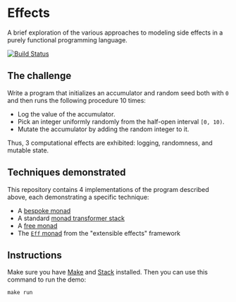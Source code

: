 # Effects

A brief exploration of the various approaches to modeling side effects in a purely functional programming language.

[![Build Status](https://travis-ci.org/stepchowfun/effects.svg?branch=master)](https://travis-ci.org/stepchowfun/effects)

## The challenge

Write a program that initializes an accumulator and random seed both with `0` and then runs the following procedure 10 times:

- Log the value of the accumulator.
- Pick an integer uniformly randomly from the half-open interval `[0, 10)`.
- Mutate the accumulator by adding the random integer to it.

Thus, 3 computational effects are exhibited: logging, randomness, and mutable state.

## Techniques demonstrated

This repository contains 4 implementations of the program described above, each demonstrating a specific technique:

- A [bespoke monad](https://github.com/stepchowfun/effects/blob/master/src/BespokeMonad.hs)
- A standard [monad transformer stack](https://github.com/stepchowfun/effects/blob/master/src/MonadTransformers.hs)
- A [free monad](https://github.com/stepchowfun/effects/blob/master/src/FreeMonad.hs)
- The [`Eff` monad](https://github.com/stepchowfun/effects/blob/master/src/ExtensibleEffects.hs) from the "extensible effects" framework

## Instructions

Make sure you have [Make](https://www.gnu.org/software/make/) and [Stack](https://docs.haskellstack.org/en/stable/README/) installed. Then you can use this command to run the demo:

```
make run
```
